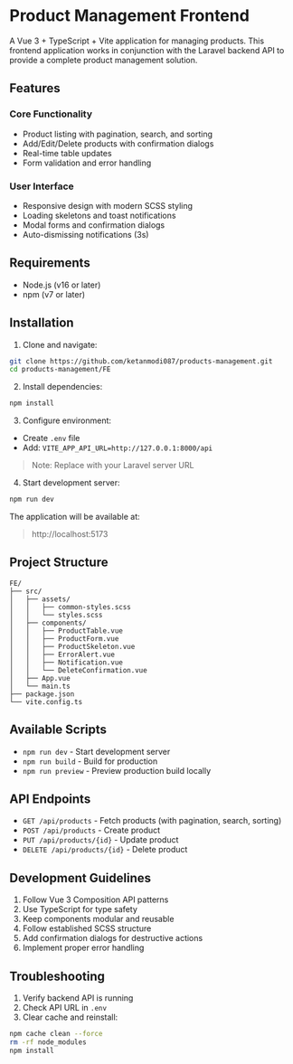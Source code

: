 # Product Management Frontend

A Vue 3 + TypeScript + Vite application for managing products. This frontend application works in conjunction with the Laravel backend API to provide a complete product management solution.

## Features

### Core Functionality
- Product listing with pagination, search, and sorting
- Add/Edit/Delete products with confirmation dialogs
- Real-time table updates
- Form validation and error handling

### User Interface
- Responsive design with modern SCSS styling
- Loading skeletons and toast notifications
- Modal forms and confirmation dialogs
- Auto-dismissing notifications (3s)

## Requirements

- Node.js (v16 or later)
- npm (v7 or later)

## Installation

1. Clone and navigate:
```sh
git clone https://github.com/ketanmodi087/products-management.git
cd products-management/FE
```

2. Install dependencies:
```sh
npm install
```

3. Configure environment:
- Create `.env` file
- Add: `VITE_APP_API_URL=http://127.0.0.1:8000/api`
> Note: Replace with your Laravel server URL

4. Start development server:
```sh
npm run dev
```

The application will be available at:
> http://localhost:5173

## Project Structure

```
FE/
├── src/
│   ├── assets/
│   │   ├── common-styles.scss
│   │   └── styles.scss
│   ├── components/
│   │   ├── ProductTable.vue
│   │   ├── ProductForm.vue
│   │   ├── ProductSkeleton.vue
│   │   ├── ErrorAlert.vue
│   │   ├── Notification.vue
│   │   └── DeleteConfirmation.vue
│   ├── App.vue
│   └── main.ts
├── package.json
└── vite.config.ts
```

## Available Scripts

- `npm run dev` - Start development server
- `npm run build` - Build for production
- `npm run preview` - Preview production build locally

## API Endpoints

- `GET /api/products` - Fetch products (with pagination, search, sorting)
- `POST /api/products` - Create product
- `PUT /api/products/{id}` - Update product
- `DELETE /api/products/{id}` - Delete product

## Development Guidelines

1. Follow Vue 3 Composition API patterns
2. Use TypeScript for type safety
3. Keep components modular and reusable
4. Follow established SCSS structure
5. Add confirmation dialogs for destructive actions
6. Implement proper error handling

## Troubleshooting

1. Verify backend API is running
2. Check API URL in `.env`
3. Clear cache and reinstall:
```sh
npm cache clean --force
rm -rf node_modules
npm install
```
